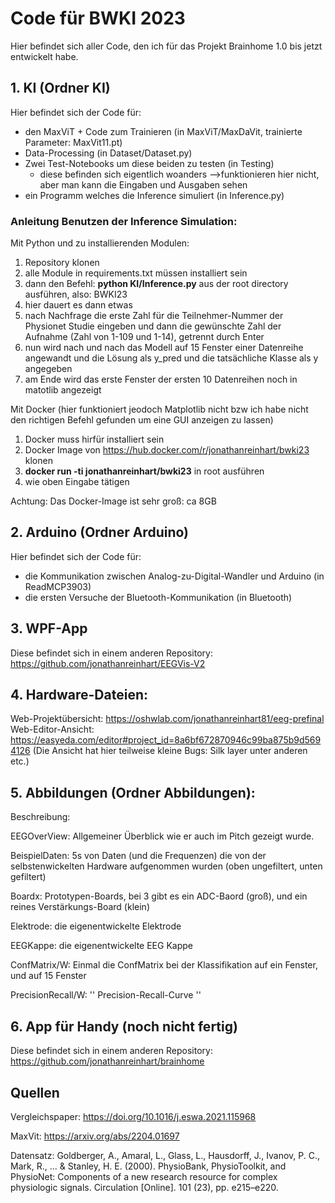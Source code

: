 # Code für BWKI 2023
Hier befindet sich aller Code, den ich für das Projekt Brainhome 1.0 bis jetzt entwickelt habe.

## 1. KI (Ordner KI)
Hier befindet sich der Code für:
- den MaxViT + Code zum Trainieren (in MaxViT/MaxDaVit, trainierte Parameter: MaxVit11.pt)
- Data-Processing (in Dataset/Dataset.py)
- Zwei Test-Notebooks um diese beiden zu testen (in Testing) 
    - diese befinden sich eigentlich woanders -->funktionieren hier nicht, aber man kann die Eingaben und Ausgaben sehen
- ein Programm welches die Inference simuliert (in Inference.py)
### Anleitung Benutzen der Inference Simulation:
Mit Python und zu installierenden Modulen:
1. Repository klonen
2. alle Module in requirements.txt müssen installiert sein
3. dann den Befehl: **python KI/Inference.py** aus der root directory ausführen, also: BWKI23
4. hier dauert es dann etwas
5. nach Nachfrage die erste Zahl für die Teilnehmer-Nummer der Physionet Studie eingeben und dann die gewünschte Zahl der Aufnahme (Zahl von 1-109 und 1-14), getrennt durch Enter
6. nun wird nach und nach das Modell auf 15 Fenster einer Datenreihe angewandt und die Lösung als y_pred und die tatsächliche Klasse als y angegeben
7. am Ende wird das erste Fenster der ersten 10 Datenreihen noch in matotlib angezeigt

Mit Docker (hier funktioniert jeodoch Matplotlib nicht bzw ich habe nicht den richtigen Befehl gefunden um eine GUI anzeigen zu lassen)
1. Docker muss hirfür installiert sein
2. Docker Image von https://hub.docker.com/r/jonathanreinhart/bwki23 klonen
3. **docker run -ti jonathanreinhart/bwki23** in root ausführen
4. wie oben Eingabe tätigen

Achtung: Das Docker-Image ist sehr groß: ca 8GB



## 2. Arduino (Ordner Arduino)
Hier befindet sich der Code für:
- die Kommunikation zwischen Analog-zu-Digital-Wandler und Arduino (in ReadMCP3903)
- die ersten Versuche der Bluetooth-Kommunikation (in Bluetooth)

## 3. WPF-App
Diese befindet sich in einem anderen Repository: https://github.com/jonathanreinhart/EEGVis-V2

## 4. Hardware-Dateien:
Web-Projektübersicht: https://oshwlab.com/jonathanreinhart81/eeg-prefinal
Web-Editor-Ansicht: https://easyeda.com/editor#project_id=8a6bf672870946c99ba875b9d5694126
(Die Ansicht hat hier teilweise kleine Bugs: Silk layer unter anderen etc.)

## 5. Abbildungen (Ordner Abbildungen):
Beschreibung:

EEGOverView: Allgemeiner Überblick wie er auch im Pitch gezeigt wurde.

BeispielDaten: 5s von Daten (und die Frequenzen) die von der selbstenwickelten Hardware aufgenommen wurden (oben ungefiltert, unten gefiltert)

Boardx: Prototypen-Boards, bei 3 gibt es ein ADC-Baord (groß), und ein reines Verstärkungs-Board (klein)

Elektrode: die eigenentwickelte Elektrode

EEGKappe: die eigenentwickelte EEG Kappe

ConfMatrix/W: Einmal die ConfMatrix bei der Klassifikation auf ein Fenster, und auf 15 Fenster

PrecisionRecall/W: '' Precision-Recall-Curve ''

## 6. App für Handy (noch nicht fertig)
Diese befindet sich in einem anderen Repository: https://github.com/jonathanreinhart/brainhome


## Quellen
Vergleichspaper: https://doi.org/10.1016/j.eswa.2021.115968

MaxVit: https://arxiv.org/abs/2204.01697

Datensatz: Goldberger, A., Amaral, L., Glass, L., Hausdorff, J., Ivanov, P. C., Mark, R., ... & Stanley, H. E. (2000). 
PhysioBank, PhysioToolkit, and PhysioNet: Components of a new research resource for complex physiologic signals. 
Circulation [Online]. 101 (23), pp. e215–e220.